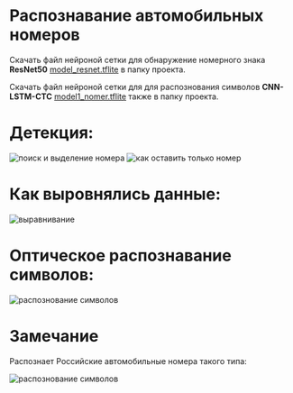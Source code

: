 # Распознавание автомобильных номеров



Скачать файл нейроной сетки для обнаружение номерного знака **ResNet50** [model_resnet.tflite](https://disk.yandex.ru/d/QavLH1pvpRhLOA)  в папку проекта.

Скачать файл нейроной сетки для для распознования символов **CNN-LSTM-CTC** [model1_nomer.tflite](https://drive.google.com/file/d/1NYLpEMM7MzqOr5QtTM6iYhRqZtg1jpTZ/view?usp=share_link) также в папку проекта.


# Детекция:
![поиск и выделение номера](https://github.com/yliasolom/Car_number_recognition/tree/main/img/detect.png)
![как оставить только номер](https://github.com/yliasolom/Car_number_recognition/tree/main/img/cut_out.png)

# Как выровнялись данные:
![выравнивание](https://github.com/yliasolom/Car_number_recognition/tree/main/img/align.png?raw=true)

# Оптическое распознавание символов:
![распознование символов](https://github.com/yliasolom/Car_number_recognition/tree/main/img/ocr.png)

# Замечание
Распознает Российские автомобильные номера такого типа:

![распознование символов](https://github.com/yliasolom/Car_number_recognition/blob/main/img/400px-License_plate_in_Russia_2.svg.png)
